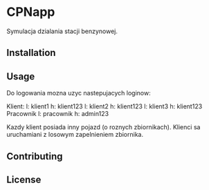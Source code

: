 # CPNapp

Symulacja dzialania stacji benzynowej.

## Installation


## Usage

Do logowania mozna uzyc nastepujacych loginow:

Klient:
    l: klient1 h: klient123
    l: klient2 h: klient123
    l: klient3 h: klient123
Pracownik
    l: pracownik h: admin123

Kazdy klient posiada inny pojazd (o roznych zbiornikach).
Klienci sa uruchamiani z losowym zapelnieniem zbiornika.

## Contributing


## License
